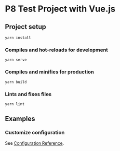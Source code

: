 # P8 Test Project with Vue.js

## Project setup
```
yarn install
```

### Compiles and hot-reloads for development
```
yarn serve
```

### Compiles and minifies for production
```
yarn build
```

### Lints and fixes files
```
yarn lint
```

## Examples


### Customize configuration
See [Configuration Reference](https://cli.vuejs.org/config/).
